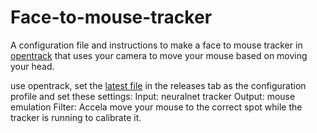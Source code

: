 # Face-to-mouse-tracker

A configuration file and instructions to make a face to mouse tracker in [opentrack](https://github.com/opentrack/opentrack/releases) that uses your camera to move your mouse based on moving your head.

use opentrack, set the [latest file](https://github.com/ll1234567890/Face-to-mouse-tracker/releases) in the releases tab as the configuration profile and set these settings:
Input: neuralnet tracker
Output: mouse emulation
Filter: Accela
move your mouse to the correct spot while the tracker is running to calibrate it.
